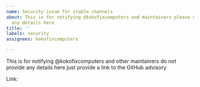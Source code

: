 ```yaml
---
name: Security issue for stable channels
about: This is for notifying @kokofixcomputers and maintainers please do not provide
  any details here
title: ''
labels: security
assignees: kokofixcomputers

---
```


This is for notifying @kokofixcomputers and other maintainers do not provide any details here just provide a link to the GitHub advisory

Link:
